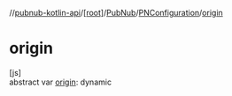 //[pubnub-kotlin-api](../../../../index.md)/[[root]](../../index.md)/[PubNub](../index.md)/[PNConfiguration](index.md)/[origin](origin.md)

# origin

[js]\
abstract var [origin](origin.md): dynamic
